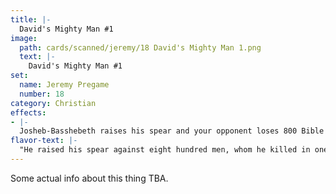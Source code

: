 ```yaml
---
title: |-
  David's Mighty Man #1
image: 
  path: cards/scanned/jeremy/18 David's Mighty Man 1.png
  text: |-
    David's Mighty Man #1
set:
  name: Jeremy Pregame
  number: 18
category: Christian
effects: 
- |-
  Josheb-Basshebeth raises his spear and your opponent loses 800 Bible points.
flavor-text: |-
  "He raised his spear against eight hundred men, whom he killed in one encounter."
---
```

Some actual info about this thing TBA.

